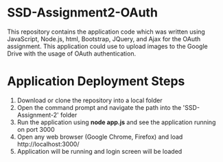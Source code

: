 # SSD-Assignment2-OAuth
This repository contains the application code which was written using JavaScript, Node.js, html, Bootstrap, JQuery, and Ajax for the OAuth assignment.
This application could use to upload images to the Google Drive with the usage of OAuth authentication.

# Application Deployment Steps
1. Download or clone the repository into a local folder
2. Open the command prompt and navigate the path into the 'SSD-Assignment-2' folder
3. Run the application using **node app.js** and see the application running on port 3000
4. Open any web browser (Google Chrome, Firefox) and load http://localhost:3000/ 
5. Application will be running and login screen will be loaded
